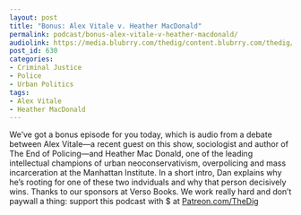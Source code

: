 ```yaml
---
layout: post
title: "Bonus: Alex Vitale v. Heather MacDonald"
permalink: podcast/bonus-alex-vitale-v-heather-macdonald/
audiolink: https://media.blubrry.com/thedig/content.blubrry.com/thedig/The_Dig_-_EP_70_-_Vitale-V-MacDonald.mp3
post_id: 630
categories: 
- Criminal Justice
- Police
- Urban Politics
tags: 
- Alex Vitale
- Heather MacDonald
---
```


We’ve got a bonus episode for you today, which is audio from a debate between Alex Vitale—a recent guest on this show, sociologist and author of The End of Policing—and Heather Mac Donald, one of the leading intellectual champions of urban neoconservativism, overpolicing and mass incarceration at the Manhattan Institute. In a short intro, Dan explains why he’s rooting for one of these two indviduals and why that person decisively wins. Thanks to our sponsors at Verso Books. We work really hard and don’t paywall a thing: support this podcast with $ at [Patreon.com/TheDig](http://www.patreon.com/TheDig) 
